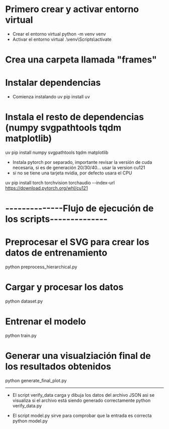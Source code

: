 # Primero crear y activar entorno virtual

- Crear el entorno virtual
python -m venv venv
- Activar el entorno virtual
.\venv\Scripts\activate

# Crea una carpeta llamada "frames"

# Instalar dependencias

- Comienza instalando uv
pip install uv

# Instala el resto de dependencias (numpy svgpathtools tqdm matplotlib)
uv pip install numpy svgpathtools tqdm matplotlib

- Instala pytorch por separado, importante revisar la versión de cuda necesaria, si es de generación 20/30/40... usar la version cu121
- si no se tiene una tarjeta nvidia, por defecto usara el CPU
  
uv pip install torch torchvision torchaudio --index-url https://download.pytorch.org/whl/cu121

# --------------Flujo de ejecución de los scripts--------------
# Preprocesar el SVG para crear los datos de entrenamiento
python preprocess_hierarchical.py

# Cargar y procesar los datos 

python dataset.py

# Entrenar el modelo

python train.py

# Generar una visualziación final de los resultados obtenidos

python generate_final_plot.py

----------------------------------------------------------------------
- El script verify_data carga y dibuja los datos del archivo JSON asi se visualiza si el archivo está siendo generado correctamente
python verify_data.py

- El script model.py sirve para comprobar que la entrada es correcta
python model.py
